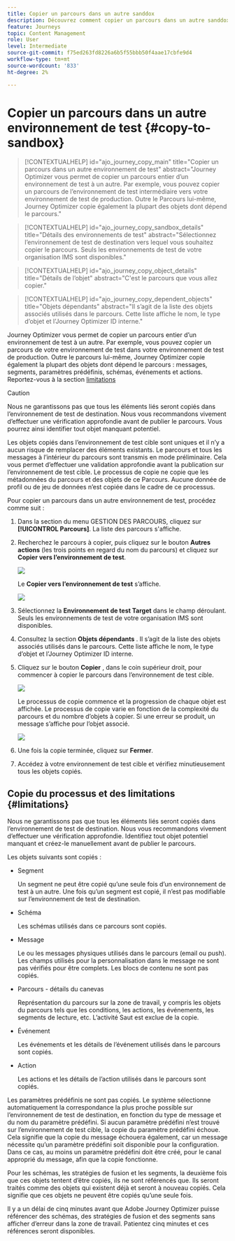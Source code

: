 ```yaml
---
title: Copier un parcours dans un autre sanddox
description: Découvrez comment copier un parcours dans un autre sanddox
feature: Journeys
topic: Content Management
role: User
level: Intermediate
source-git-commit: f75ed263fd8226a6b5f55bbb50f4aae17cbfe9d4
workflow-type: tm+mt
source-wordcount: '833'
ht-degree: 2%

---
```


# Copier un parcours dans un autre environnement de test {#copy-to-sandbox}

>[!CONTEXTUALHELP]
>id="ajo_journey_copy_main"
>title="Copier un parcours dans un autre environnement de test"
>abstract="Journey Optimizer vous permet de copier un parcours entier d’un environnement de test à un autre. Par exemple, vous pouvez copier un parcours de l’environnement de test intermédiaire vers votre environnement de test de production. Outre le Parcours lui-même, Journey Optimizer copie également la plupart des objets dont dépend le parcours."

>[!CONTEXTUALHELP]
>id="ajo_journey_copy_sandbox_details"
>title="Détails des environnements de test"
>abstract="Sélectionnez l’environnement de test de destination vers lequel vous souhaitez copier le parcours. Seuls les environnements de test de votre organisation IMS sont disponibles."

>[!CONTEXTUALHELP]
>id="ajo_journey_copy_object_details"
>title="Détails de l’objet"
>abstract="C&#39;est le parcours que vous allez copier."

>[!CONTEXTUALHELP]
>id="ajo_journey_copy_dependent_objects"
>title="Objets dépendants"
>abstract="Il s’agit de la liste des objets associés utilisés dans le parcours. Cette liste affiche le nom, le type d’objet et l’Journey Optimizer ID interne."

Journey Optimizer vous permet de copier un parcours entier d’un environnement de test à un autre. Par exemple, vous pouvez copier un parcours de votre environnement de test dans votre environnement de test de production. Outre le parcours lui-même, Journey Optimizer copie également la plupart des objets dont dépend le parcours : messages, segments, paramètres prédéfinis, schémas, événements et actions. Reportez-vous à la section [limitations](../building-journeys/copy-to-sandbox.md#limitations)

>[!CAUTION]
>
>Nous ne garantissons pas que tous les éléments liés seront copiés dans l’environnement de test de destination. Nous vous recommandons vivement d’effectuer une vérification approfondie avant de publier le parcours. Vous pourrez ainsi identifier tout objet manquant potentiel.

Les objets copiés dans l’environnement de test cible sont uniques et il n’y a aucun risque de remplacer des éléments existants. Le parcours et tous les messages à l’intérieur du parcours sont transmis en mode préliminaire. Cela vous permet d’effectuer une validation approfondie avant la publication sur l’environnement de test cible. Le processus de copie ne copie que les métadonnées du parcours et des objets de ce Parcours. Aucune donnée de profil ou de jeu de données n’est copiée dans le cadre de ce processus.

Pour copier un parcours dans un autre environnement de test, procédez comme suit :

1. Dans la section du menu GESTION DES PARCOURS, cliquez sur **[!UICONTROL Parcours]**. La liste des parcours s&#39;affiche.

2. Recherchez le parcours à copier, puis cliquez sur le bouton **Autres actions** (les trois points en regard du nom du parcours) et cliquez sur **Copier vers l’environnement de test**.

   ![](assets/copy-sandbox1.png)

   Le **Copier vers l’environnement de test** s’affiche.

   ![](assets/copy-sandbox2.png)

3. Sélectionnez la **Environnement de test Target** dans le champ déroulant. Seuls les environnements de test de votre organisation IMS sont disponibles.

4. Consultez la section **Objets dépendants** . Il s’agit de la liste des objets associés utilisés dans le parcours. Cette liste affiche le nom, le type d’objet et l’Journey Optimizer ID interne.

5. Cliquez sur le bouton **Copier** , dans le coin supérieur droit, pour commencer à copier le parcours dans l’environnement de test cible.

   ![](assets/copy-sandbox3.png)

   Le processus de copie commence et la progression de chaque objet est affichée. Le processus de copie varie en fonction de la complexité du parcours et du nombre d’objets à copier. Si une erreur se produit, un message s’affiche pour l’objet associé.

   ![](assets/copy-sandbox4.png)

6. Une fois la copie terminée, cliquez sur **Fermer**.

7. Accédez à votre environnement de test cible et vérifiez minutieusement tous les objets copiés.

## Copie du processus et des limitations {#limitations}

Nous ne garantissons pas que tous les éléments liés seront copiés dans l’environnement de test de destination. Nous vous recommandons vivement d’effectuer une vérification approfondie. Identifiez tout objet potentiel manquant et créez-le manuellement avant de publier le parcours.

Les objets suivants sont copiés :

* Segment

   Un segment ne peut être copié qu’une seule fois d’un environnement de test à un autre. Une fois qu’un segment est copié, il n’est pas modifiable sur l’environnement de test de destination.

* Schéma

   Les schémas utilisés dans ce parcours sont copiés.

* Message

   Le ou les messages physiques utilisés dans le parcours (email ou push). Les champs utilisés pour la personnalisation dans le message ne sont pas vérifiés pour être complets. Les blocs de contenu ne sont pas copiés.

* Parcours - détails du canevas

   Représentation du parcours sur la zone de travail, y compris les objets du parcours tels que les conditions, les actions, les événements, les segments de lecture, etc. L’activité Saut est exclue de la copie.

* Événement

   Les événements et les détails de l’événement utilisés dans le parcours sont copiés.

* Action

   Les actions et les détails de l’action utilisés dans le parcours sont copiés.

Les paramètres prédéfinis ne sont pas copiés. Le système sélectionne automatiquement la correspondance la plus proche possible sur l’environnement de test de destination, en fonction du type de message et du nom du paramètre prédéfini. Si aucun paramètre prédéfini n’est trouvé sur l’environnement de test cible, la copie du paramètre prédéfini échoue. Cela signifie que la copie du message échouera également, car un message nécessite qu’un paramètre prédéfini soit disponible pour la configuration. Dans ce cas, au moins un paramètre prédéfini doit être créé, pour le canal approprié du message, afin que la copie fonctionne.

Pour les schémas, les stratégies de fusion et les segments, la deuxième fois que ces objets tentent d’être copiés, ils ne sont référencés que. Ils seront traités comme des objets qui existent déjà et seront à nouveau copiés. Cela signifie que ces objets ne peuvent être copiés qu’une seule fois.

Il y a un délai de cinq minutes avant que Adobe Journey Optimizer puisse référencer des schémas, des stratégies de fusion et des segments sans afficher d’erreur dans la zone de travail. Patientez cinq minutes et ces références seront disponibles.

